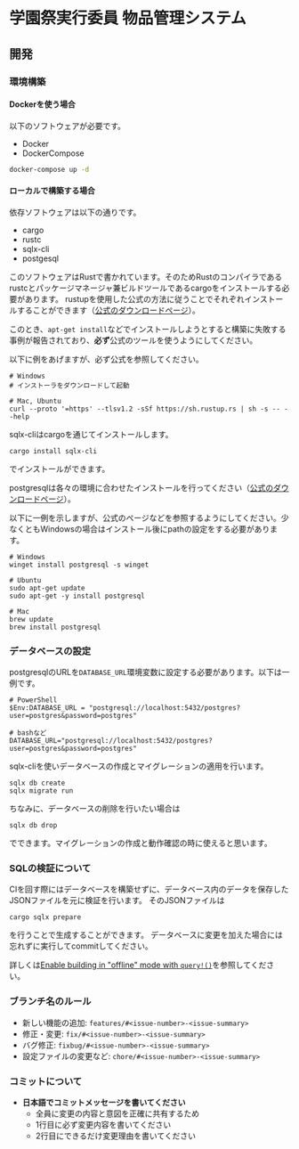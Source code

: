 # 学園祭実行委員 物品管理システム

## 開発

### 環境構築

#### Dockerを使う場合

以下のソフトウェアが必要です。

- Docker
- DockerCompose

```sh
docker-compose up -d
```

#### ローカルで構築する場合

依存ソフトウェアは以下の通りです。

- cargo
- rustc
- sqlx-cli
- postgesql

このソフトウェアはRustで書かれています。そのためRustのコンパイラであるrustcとパッケージマネージャ兼ビルドツールであるcargoをインストールする必要があります。
rustupを使用した公式の方法に従うことでそれぞれインストールすることができます（[公式のダウンロードページ](https://www.rust-lang.org/ja/tools/install)）。

このとき、`apt-get install`などでインストールしようとすると構築に失敗する事例が報告されており、**必ず**公式のツールを使うようにしてください。

以下に例をあげますが、必ず公式を参照してください。

```
# Windows
# インストーラをダウンロードして起動

# Mac, Ubuntu
curl --proto '=https' --tlsv1.2 -sSf https://sh.rustup.rs | sh -s -- --help
```


sqlx-cliはcargoを通じてインストールします。

```
cargo install sqlx-cli
```

でインストールができます。


postgresqlは各々の環境に合わせたインストールを行ってください（[公式のダウンロードページ](https://www.postgresql.org/download/)）。

以下に一例を示しますが、公式のページなどを参照するようにしてください。少なくともWindowsの場合はインストール後にpathの設定をする必要があります。

```
# Windows
winget install postgresql -s winget

# Ubuntu
sudo apt-get update
sudo apt-get -y install postgresql

# Mac
brew update
brew install postgresql
```

### データベースの設定

postgresqlのURLを`DATABASE_URL`環境変数に設定する必要があります。以下は一例です。

```
# PowerShell
$Env:DATABASE_URL = "postgresql://localhost:5432/postgres?user=postgres&password=postgres"

# bashなど
DATABASE_URL="postgresql://localhost:5432/postgres?user=postgres&password=postgres"
```

sqlx-cliを使いデータベースの作成とマイグレーションの適用を行います。

```
sqlx db create
sqlx migrate run
```

ちなみに、データベースの削除を行いたい場合は

```
sqlx db drop
```

でできます。マイグレーションの作成と動作確認の時に使えると思います。


### SQLの検証について

CIを回す際にはデータベースを構築せずに、データベース内のデータを保存したJSONファイルを元に検証を行います。
そのJSONファイルは

```
cargo sqlx prepare
```

を行うことで生成することができます。
データベースに変更を加えた場合には忘れずに実行してcommitしてください。

詳しくは[Enable building in "offline" mode with `query!()`](https://github.com/launchbadge/sqlx/blob/master/sqlx-cli/README.md#enable-building-in-offline-mode-with-query)を参照してください。

### ブランチ名のルール
- 新しい機能の追加: `features/#<issue-number>-<issue-summary>`
- 修正・変更: `fix/#<issue-number>-<issue-summary>`
- バグ修正: `fixbug/#<issue-number>-<issue-summary>`
- 設定ファイルの変更など: `chore/#<issue-number>-<issue-summary>`

### コミットについて
- **日本語でコミットメッセージを書いてください**
  - 全員に変更の内容と意図を正確に共有するため
  - 1行目に必ず変更内容を書いてください
  - 2行目にできるだけ変更理由を書いてください
